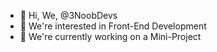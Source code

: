 - 👋 Hi, We, @3NoobDevs
- 👀 We're interested in Front-End Development
- 🌱 We're currently working on a Mini-Project
